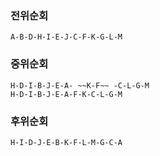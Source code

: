 ### 전위순회
```
A-B-D-H-I-E-J-C-F-K-G-L-M
```

### 중위순회
```
H-D-I-B-J-E-A- ~~K-F~~ -C-L-G-M
H-D-I-B-J-E-A-F-K-C-L-G-M
```

### 후위순회
```
H-I-D-J-E-B-K-F-L-M-G-C-A
```